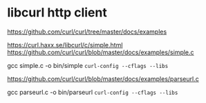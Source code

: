 # libcurl http client
https://github.com/curl/curl/tree/master/docs/examples

https://curl.haxx.se/libcurl/c/simple.html
https://github.com/curl/curl/blob/master/docs/examples/simple.c

gcc simple.c -o bin/simple `curl-config --cflags --libs`

https://github.com/curl/curl/blob/master/docs/examples/parseurl.c


gcc parseurl.c -o bin/parseurl `curl-config --cflags --libs`
